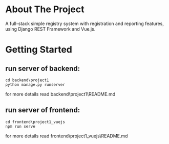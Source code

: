 # About The Project
A full-stack simple registry system with registration and reporting features, using Django REST Framework and Vue.js.


# Getting Started
## run server of backend:
```
cd backend\project1
python manage.py runserver
```
for more details read backend\project1\README.md


## run server of frontend:
```
cd frontend\project1_vuejs
npm run serve
```
for more details read frontend\project1_vuejs\README.md


